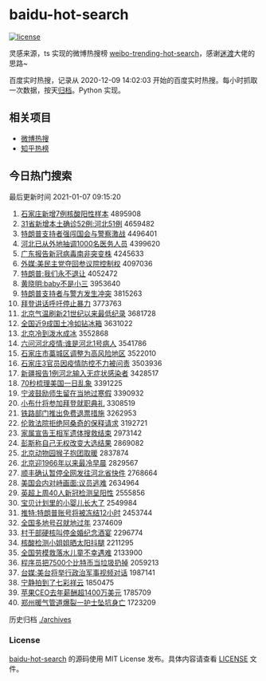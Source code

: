 # baidu-hot-search

[![license](https://img.shields.io/github/license/Arrackisarookie/baidu-hot-search)](https://github.com/Arrackisarookie/baidu-hot-search/blob/master/LICENSE)

灵感来源，ts 实现的微博热搜榜 [weibo-trending-hot-search](https://github.com/justjavac/weibo-trending-hot-search)，感谢[迷渡](https://github.com/justjavac)大佬的思路~

百度实时热搜，记录从 2020-12-09 14:02:03 开始的百度实时热搜。每小时抓取一次数据，按天[归档](./archives)。Python 实现。

## 相关项目
+ [微博热搜](https://github.com/Arrackisarookie/weibo-hot-search)
+ [知乎热榜](https://github.com/Arrackisarookie/zhihu-top-search)

## 今日热门搜索

<!-- Rank Begin -->

最后更新时间 2021-01-07 09:15:20

1. [石家庄新增7例核酸阳性样本](http://www.baidu.com/baidu?cl=3&tn=SE_baiduhomet8_jmjb7mjw&rsv_dl=fyb_top&fr=top1000&wd=%CA%AF%BC%D2%D7%AF%D0%C2%D4%F67%C0%FD%BA%CB%CB%E1%D1%F4%D0%D4%D1%F9%B1%BE) 4895908
1. [31省新增本土确诊52例:河北51例](http://www.baidu.com/baidu?cl=3&tn=SE_baiduhomet8_jmjb7mjw&rsv_dl=fyb_top&fr=top1000&wd=31%CA%A1%D0%C2%D4%F6%B1%BE%CD%C1%C8%B7%D5%EF52%C0%FD%3A%BA%D3%B1%B151%C0%FD) 4659482
1. [特朗普支持者强闯国会与警察激战](http://www.baidu.com/baidu?cl=3&tn=SE_baiduhomet8_jmjb7mjw&rsv_dl=fyb_top&fr=top1000&wd=%CC%D8%C0%CA%C6%D5%D6%A7%B3%D6%D5%DF%C7%BF%B4%B3%B9%FA%BB%E1%D3%EB%BE%AF%B2%EC%BC%A4%D5%BD) 4496401
1. [河北已从外地抽调1000名医务人员](http://www.baidu.com/baidu?cl=3&tn=SE_baiduhomet8_jmjb7mjw&rsv_dl=fyb_top&fr=top1000&wd=%BA%D3%B1%B1%D2%D1%B4%D3%CD%E2%B5%D8%B3%E9%B5%F71000%C3%FB%D2%BD%CE%F1%C8%CB%D4%B1) 4399620
1. [广东报告新冠病毒南非突变株](http://www.baidu.com/baidu?cl=3&tn=SE_baiduhomet8_jmjb7mjw&rsv_dl=fyb_top&fr=top1000&wd=%B9%E3%B6%AB%B1%A8%B8%E6%D0%C2%B9%DA%B2%A1%B6%BE%C4%CF%B7%C7%CD%BB%B1%E4%D6%EA) 4245633
1. [外媒:美民主党夺回参议院控制权](http://www.baidu.com/baidu?cl=3&tn=SE_baiduhomet8_jmjb7mjw&rsv_dl=fyb_top&fr=top1000&wd=%CD%E2%C3%BD%3A%C3%C0%C3%F1%D6%F7%B5%B3%B6%E1%BB%D8%B2%CE%D2%E9%D4%BA%BF%D8%D6%C6%C8%A8) 4097036
1. [特朗普:我们永不退让](http://www.baidu.com/baidu?cl=3&tn=SE_baiduhomet8_jmjb7mjw&rsv_dl=fyb_top&fr=top1000&wd=%CC%D8%C0%CA%C6%D5%3A%CE%D2%C3%C7%D3%C0%B2%BB%CD%CB%C8%C3) 4052472
1. [黄晓明:baby不是小三](http://www.baidu.com/baidu?cl=3&tn=SE_baiduhomet8_jmjb7mjw&rsv_dl=fyb_top&fr=top1000&wd=%BB%C6%CF%FE%C3%F7%3Ababy%B2%BB%CA%C7%D0%A1%C8%FD) 3953640
1. [特朗普支持者与警方发生冲突](http://www.baidu.com/baidu?cl=3&tn=SE_baiduhomet8_jmjb7mjw&rsv_dl=fyb_top&fr=top1000&wd=%CC%D8%C0%CA%C6%D5%D6%A7%B3%D6%D5%DF%D3%EB%BE%AF%B7%BD%B7%A2%C9%FA%B3%E5%CD%BB) 3815263
1. [拜登讲话呼吁停止暴力](http://www.baidu.com/baidu?cl=3&tn=SE_baiduhomet8_jmjb7mjw&rsv_dl=fyb_top&fr=top1000&wd=%B0%DD%B5%C7%BD%B2%BB%B0%BA%F4%D3%F5%CD%A3%D6%B9%B1%A9%C1%A6) 3773763
1. [北京气温刷新21世纪以来最低纪录](http://www.baidu.com/baidu?cl=3&tn=SE_baiduhomet8_jmjb7mjw&rsv_dl=fyb_top&fr=top1000&wd=%B1%B1%BE%A9%C6%F8%CE%C2%CB%A2%D0%C221%CA%C0%BC%CD%D2%D4%C0%B4%D7%EE%B5%CD%BC%CD%C2%BC) 3681728
1. [全国近9成国土冷如钻冰箱](http://www.baidu.com/baidu?cl=3&tn=SE_baiduhomet8_jmjb7mjw&rsv_dl=fyb_top&fr=top1000&wd=%C8%AB%B9%FA%BD%FC9%B3%C9%B9%FA%CD%C1%C0%E4%C8%E7%D7%EA%B1%F9%CF%E4) 3631022
1. [北京冷到泼水成冰](http://www.baidu.com/baidu?cl=3&tn=SE_baiduhomet8_jmjb7mjw&rsv_dl=fyb_top&fr=top1000&wd=%B1%B1%BE%A9%C0%E4%B5%BD%C6%C3%CB%AE%B3%C9%B1%F9) 3552868
1. [六问河北疫情:谁是河北1号病人](http://www.baidu.com/baidu?cl=3&tn=SE_baiduhomet8_jmjb7mjw&rsv_dl=fyb_top&fr=top1000&wd=%C1%F9%CE%CA%BA%D3%B1%B1%D2%DF%C7%E9%3A%CB%AD%CA%C7%BA%D3%B1%B11%BA%C5%B2%A1%C8%CB) 3541786
1. [石家庄市藁城区调整为高风险地区](http://www.baidu.com/baidu?cl=3&tn=SE_baiduhomet8_jmjb7mjw&rsv_dl=fyb_top&fr=top1000&wd=%CA%AF%BC%D2%D7%AF%CA%D0%DE%BB%B3%C7%C7%F8%B5%F7%D5%FB%CE%AA%B8%DF%B7%E7%CF%D5%B5%D8%C7%F8) 3522010
1. [石家庄3官员因疫情防控不力被问责](http://www.baidu.com/baidu?cl=3&tn=SE_baiduhomet8_jmjb7mjw&rsv_dl=fyb_top&fr=top1000&wd=%CA%AF%BC%D2%D7%AF3%B9%D9%D4%B1%D2%F2%D2%DF%C7%E9%B7%C0%BF%D8%B2%BB%C1%A6%B1%BB%CE%CA%D4%F0) 3503936
1. [新疆报告1例河北输入无症状感染者](http://www.baidu.com/baidu?cl=3&tn=SE_baiduhomet8_jmjb7mjw&rsv_dl=fyb_top&fr=top1000&wd=%D0%C2%BD%AE%B1%A8%B8%E61%C0%FD%BA%D3%B1%B1%CA%E4%C8%EB%CE%DE%D6%A2%D7%B4%B8%D0%C8%BE%D5%DF) 3428517
1. [70秒梳理美国一日乱象](http://www.baidu.com/baidu?cl=3&tn=SE_baiduhomet8_jmjb7mjw&rsv_dl=fyb_top&fr=top1000&wd=70%C3%EB%CA%E1%C0%ED%C3%C0%B9%FA%D2%BB%C8%D5%C2%D2%CF%F3) 3391225
1. [宁波鼓励师生留在当地过寒假](http://www.baidu.com/baidu?cl=3&tn=SE_baiduhomet8_jmjb7mjw&rsv_dl=fyb_top&fr=top1000&wd=%C4%FE%B2%A8%B9%C4%C0%F8%CA%A6%C9%FA%C1%F4%D4%DA%B5%B1%B5%D8%B9%FD%BA%AE%BC%D9) 3390932
1. [小布什将参加拜登就职典礼](http://www.baidu.com/baidu?cl=3&tn=SE_baiduhomet8_jmjb7mjw&rsv_dl=fyb_top&fr=top1000&wd=%D0%A1%B2%BC%CA%B2%BD%AB%B2%CE%BC%D3%B0%DD%B5%C7%BE%CD%D6%B0%B5%E4%C0%F1) 3308519
1. [铁路部门推出免费退票措施](http://www.baidu.com/baidu?cl=3&tn=SE_baiduhomet8_jmjb7mjw&rsv_dl=fyb_top&fr=top1000&wd=%CC%FA%C2%B7%B2%BF%C3%C5%CD%C6%B3%F6%C3%E2%B7%D1%CD%CB%C6%B1%B4%EB%CA%A9) 3262953
1. [伦敦法院拒绝阿桑奇的保释请求](http://www.baidu.com/baidu?cl=3&tn=SE_baiduhomet8_jmjb7mjw&rsv_dl=fyb_top&fr=top1000&wd=%C2%D7%B6%D8%B7%A8%D4%BA%BE%DC%BE%F8%B0%A2%C9%A3%C6%E6%B5%C4%B1%A3%CA%CD%C7%EB%C7%F3) 3192721
1. [家属宣告王相军遗体搜救结束](http://www.baidu.com/baidu?cl=3&tn=SE_baiduhomet8_jmjb7mjw&rsv_dl=fyb_top&fr=top1000&wd=%BC%D2%CA%F4%D0%FB%B8%E6%CD%F5%CF%E0%BE%FC%D2%C5%CC%E5%CB%D1%BE%C8%BD%E1%CA%F8) 2973142
1. [彭斯称自己无权改变大选结果](http://www.baidu.com/baidu?cl=3&tn=SE_baiduhomet8_jmjb7mjw&rsv_dl=fyb_top&fr=top1000&wd=%C5%ED%CB%B9%B3%C6%D7%D4%BC%BA%CE%DE%C8%A8%B8%C4%B1%E4%B4%F3%D1%A1%BD%E1%B9%FB) 2869082
1. [北京动物园猴子抱团取暖](http://www.baidu.com/baidu?cl=3&tn=SE_baiduhomet8_jmjb7mjw&rsv_dl=fyb_top&fr=top1000&wd=%B1%B1%BE%A9%B6%AF%CE%EF%D4%B0%BA%EF%D7%D3%B1%A7%CD%C5%C8%A1%C5%AF) 2837874
1. [北京迎1966年以来最冷早晨](http://www.baidu.com/baidu?cl=3&tn=SE_baiduhomet8_jmjb7mjw&rsv_dl=fyb_top&fr=top1000&wd=%B1%B1%BE%A9%D3%AD1966%C4%EA%D2%D4%C0%B4%D7%EE%C0%E4%D4%E7%B3%BF) 2829567
1. [顺丰确认暂停全网发往河北省快件](http://www.baidu.com/baidu?cl=3&tn=SE_baiduhomet8_jmjb7mjw&rsv_dl=fyb_top&fr=top1000&wd=%CB%B3%B7%E1%C8%B7%C8%CF%D4%DD%CD%A3%C8%AB%CD%F8%B7%A2%CD%F9%BA%D3%B1%B1%CA%A1%BF%EC%BC%FE) 2768664
1. [美国会内对峙画面:议员逃难](http://www.baidu.com/baidu?cl=3&tn=SE_baiduhomet8_jmjb7mjw&rsv_dl=fyb_top&fr=top1000&wd=%C3%C0%B9%FA%BB%E1%C4%DA%B6%D4%D6%C5%BB%AD%C3%E6%3A%D2%E9%D4%B1%CC%D3%C4%D1) 2634964
1. [英超上周40人新冠检测呈阳性](http://www.baidu.com/baidu?cl=3&tn=SE_baiduhomet8_jmjb7mjw&rsv_dl=fyb_top&fr=top1000&wd=%D3%A2%B3%AC%C9%CF%D6%DC40%C8%CB%D0%C2%B9%DA%BC%EC%B2%E2%B3%CA%D1%F4%D0%D4) 2555856
1. [宝贝计划里的小婴儿长大了](http://www.baidu.com/baidu?cl=3&tn=SE_baiduhomet8_jmjb7mjw&rsv_dl=fyb_top&fr=top1000&wd=%B1%A6%B1%B4%BC%C6%BB%AE%C0%EF%B5%C4%D0%A1%D3%A4%B6%F9%B3%A4%B4%F3%C1%CB) 2549984
1. [推特:特朗普账号将被冻结12小时](http://www.baidu.com/baidu?cl=3&tn=SE_baiduhomet8_jmjb7mjw&rsv_dl=fyb_top&fr=top1000&wd=%CD%C6%CC%D8%3A%CC%D8%C0%CA%C6%D5%D5%CB%BA%C5%BD%AB%B1%BB%B6%B3%BD%E112%D0%A1%CA%B1) 2453744
1. [全国多地号召就地过年](http://www.baidu.com/baidu?cl=3&tn=SE_baiduhomet8_jmjb7mjw&rsv_dl=fyb_top&fr=top1000&wd=%C8%AB%B9%FA%B6%E0%B5%D8%BA%C5%D5%D9%BE%CD%B5%D8%B9%FD%C4%EA) 2374609
1. [村干部硬核叫停金婚纪念酒宴](http://www.baidu.com/baidu?cl=3&tn=SE_baiduhomet8_jmjb7mjw&rsv_dl=fyb_top&fr=top1000&wd=%B4%E5%B8%C9%B2%BF%D3%B2%BA%CB%BD%D0%CD%A3%BD%F0%BB%E9%BC%CD%C4%EE%BE%C6%D1%E7) 2296774
1. [核酸检测小姐姐晒太阳抖腿](http://www.baidu.com/baidu?cl=3&tn=SE_baiduhomet8_jmjb7mjw&rsv_dl=fyb_top&fr=top1000&wd=%BA%CB%CB%E1%BC%EC%B2%E2%D0%A1%BD%E3%BD%E3%C9%B9%CC%AB%D1%F4%B6%B6%CD%C8) 2211295
1. [全国劳模救落水儿童不幸遇难](http://www.baidu.com/baidu?cl=3&tn=SE_baiduhomet8_jmjb7mjw&rsv_dl=fyb_top&fr=top1000&wd=%C8%AB%B9%FA%C0%CD%C4%A3%BE%C8%C2%E4%CB%AE%B6%F9%CD%AF%B2%BB%D0%D2%D3%F6%C4%D1) 2133900
1. [程序员把7500个比特币当垃圾扔掉](http://www.baidu.com/baidu?cl=3&tn=SE_baiduhomet8_jmjb7mjw&rsv_dl=fyb_top&fr=top1000&wd=%B3%CC%D0%F2%D4%B1%B0%D17500%B8%F6%B1%C8%CC%D8%B1%D2%B5%B1%C0%AC%BB%F8%C8%D3%B5%F4) 2059213
1. [台媒:美台将举行政治军事视频对话](http://www.baidu.com/baidu?cl=3&tn=SE_baiduhomet8_jmjb7mjw&rsv_dl=fyb_top&fr=top1000&wd=%CC%A8%C3%BD%3A%C3%C0%CC%A8%BD%AB%BE%D9%D0%D0%D5%FE%D6%CE%BE%FC%CA%C2%CA%D3%C6%B5%B6%D4%BB%B0) 1987141
1. [宁静拍到了七彩祥云](http://www.baidu.com/baidu?cl=3&tn=SE_baiduhomet8_jmjb7mjw&rsv_dl=fyb_top&fr=top1000&wd=%C4%FE%BE%B2%C5%C4%B5%BD%C1%CB%C6%DF%B2%CA%CF%E9%D4%C6) 1850475
1. [苹果CEO去年薪酬超1400万美元](http://www.baidu.com/baidu?cl=3&tn=SE_baiduhomet8_jmjb7mjw&rsv_dl=fyb_top&fr=top1000&wd=%C6%BB%B9%FBCEO%C8%A5%C4%EA%D0%BD%B3%EA%B3%AC1400%CD%F2%C3%C0%D4%AA) 1785709
1. [郑州暖气管道爆裂一护士坠坑身亡](http://www.baidu.com/baidu?cl=3&tn=SE_baiduhomet8_jmjb7mjw&rsv_dl=fyb_top&fr=top1000&wd=%D6%A3%D6%DD%C5%AF%C6%F8%B9%DC%B5%C0%B1%AC%C1%D1%D2%BB%BB%A4%CA%BF%D7%B9%BF%D3%C9%ED%CD%F6) 1723209
<!-- Rank End -->

历史归档 [./archives](./archives)

### License

[baidu-hot-search](https://github.com/Arrackisarookie/baidu-hot-search) 的源码使用 MIT License 发布。具体内容请查看 [LICENSE](./LICENSE) 文件。
